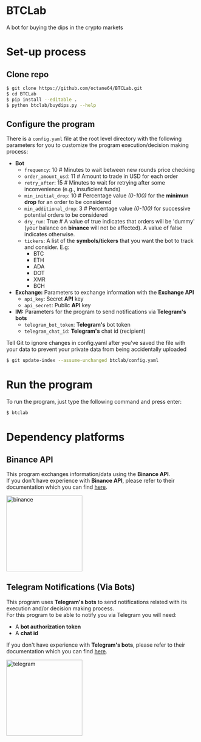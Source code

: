 # BTCLab
A bot for buying the dips in the crypto markets

# Set-up process

## Clone repo
```sh
$ git clone https://github.com/octane64/BTCLab.git
$ cd BTCLab
$ pip install --editable .
$ python btclab/buydips.py --help
```
## Configure the program
There is a `config.yaml` file at the root level directory with the following parameters for you to customize the program execution/decision making process:
- **Bot**
    - `frequency`: 10 # Minutes to wait between new rounds price checking
    - `order_amount_usd`: 11 # Amount to trade in USD for each order
    - `retry_after`: 15 # Minutes to wait for retrying after some inconvenience (e.g., insuficient funds)
    - `min_initial_drop`: 10 # Percentage value _(0-100)_ for the **minimun drop** for an order to be considered
    - `min_additional_drop`: 3 # Percentage value _(0-100)_ for successive potential orders to be considered
    - `dry_run`: True # A value of true indicates that orders will be 'dummy' (your balance on **binance** will not be affected). A value of false indicates otherwise.
    - `tickers`: A list of the **symbols/tickers** that you want the bot to track and consider. E.g:
        - BTC
        - ETH
        - ADA
        - DOT
        - XMR
        - BCH
- **Exchange:** Parameters to exchange information with the **Exchange API**
    - `api_key`: Secret **API** key
    - `api_secret`: Public **API** key
- **IM:** Parameters for the program to send notifications via **Telegram's bots**
    - `telegram_bot_token`: **Telegram's** bot token
    - `telegram_chat_id`: **Telegram's** chat id (recipient)

Tell Git to ignore changes in config.yaml after you've saved the file with your data to prevent your private data from being accidentally uploaded
```sh
$ git update-index --assume-unchanged btclab/config.yaml
``` 

# Run the program
To run the program, just type the following command and press enter:
```sh
$ btclab
```
# Dependency platforms
## Binance API
This program exchanges information/data using the **Binance API**.  
If you don't have experience with **Binance API**, please refer to their documentation which you can find [here](https://www.binance.com/en/support/faq/c-6).

<a href="http://www.binance.com" target="_blank">
    <img src="https://public.bnbstatic.com/static/images/common/ogImage.jpg" alt="binance" width="200"/>
</a>

## Telegram Notifications (Via Bots)
This program uses **Telegram's bots** to send notifications related with its execution and/or decision making process.  
For this program to be able to notify you via Telegram you will need:  

- A **bot authorization token**
- A **chat id**

If you don't have experience with **Telegram's bots**, please refer to their documentation which you can find [here](https://core.telegram.org/bots).

<a href="http://www.telegram.com" target="_blank">
    <img src="https://i.blogs.es/a1f566/telegram-hero/450_1000.jpg" alt="telegram" width="200"/>
</a>
